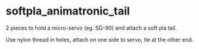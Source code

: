 # softpla_animatronic_tail

2 pieces to hold a micro-servo (eg. SG-90) and attach a soft pla tail.

Use nylon thread in holes, attach on one side to servo, tie at the other
end.
